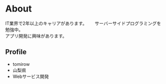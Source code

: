 # About

IT業界で2年以上のキャリアがあります。　　
サーバーサイドプログラミングを勉強中。  
アプリ開発に興味があります。


## Profile
- tomirow
- 山梨県
- Webサービス開発
